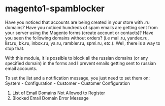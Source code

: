 # magento1-spamblocker
Have you noticed that accounts are being created in your store with .ru domains?
Have you noticed hundreds of spam emails are getting sent from your server using the Magento forms (create account or contacts)?
Have you seen the following domains without orders? (i.e mail.ru, yandex.ru, list.ru, bk.ru, inbox.ru, ya.ru, rambler.ru, spmi.ru, etc.).
Well, there is a way to stop that.

With this module, It is possible to block all the russian domains (or any specified domain) in the forms and I prevent emails getting sent to russian email accounts.

To set the list and a notification message, you just need to set them on:
System - Configuration - Customer - Customer Configuration
1. List of Email Domains Not Allowed to Register
2. Blocked Email Domain Error Message

